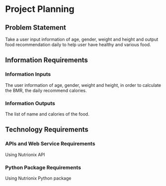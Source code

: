 # Project Planning
## Problem Statement
Take a user input information of age, gender, weight and height and output food recommendation daily to help user have healthy and various food.
## Information Requirements
### Information Inputs
The user information of age, gender, weight and height, in order to calculate the BMR, the daily recommend calories. 
### Information Outputs
The list of name and calories of the food.
## Technology Requirements
### APIs and Web Service Requirements
Using Nutrionix API
### Python Package Requirements
Using Nutrionix Python package

